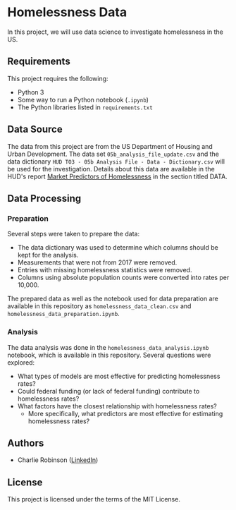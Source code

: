 # Homelessness Data

In this project, we will use data science to investigate homelessness in the US.

## Requirements

This project requires the following:

- Python 3
- Some way to run a Python notebook (`.ipynb`)
- The Python libraries listed in `requirements.txt`

## Data Source

The data from this project are from the US Department of Housing and Urban Development. The data set `05b_analysis_file_update.csv` and the data dictionary `HUD TO3 - 05b Analysis File - Data - Dictionary.csv` will be used for the investigation. Details about this data are available in the HUD's report [Market Predictors of Homelessness](https://www.huduser.gov/portal/sites/default/files/pdf/Market-Predictors-of-Homelessness.pdf) in the section titled DATA.

## Data Processing

### Preparation

Several steps were taken to prepare the data:
* The data dictionary was used to determine which columns should be kept for the analysis.
* Measurements that were not from 2017 were removed.
* Entries with missing homelessness statistics were removed.
* Columns using absolute population counts were converted into rates per 10,000.

The prepared data as well as the notebook used for data preparation are available in this repository as `homelessness_data_clean.csv` and `homelessness_data_preparation.ipynb`.

### Analysis

The data analysis was done in the `homelessness_data_analysis.ipynb` notebook, which is available in this repository. Several questions were explored:
* What types of models are most effective for predicting homelessness rates?
* Could federal funding (or lack of federal funding) contribute to homelessness rates?
* What factors have the closest relationship with homelessness rates?
  * More specifically, what predictors are most effective for estimating homelessness rates?

## Authors

- Charlie Robinson ([LinkedIn](https://www.linkedin.com/in/-charlierobinson/))

## License

This project is licensed under the terms of the MIT License.
